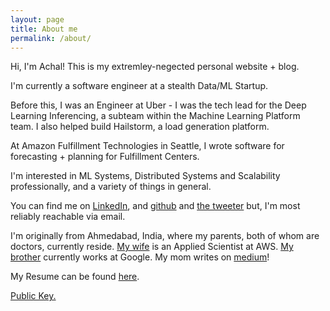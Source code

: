 ```yaml
---
layout: page
title: About me
permalink: /about/
---
```


Hi, I'm Achal! This is my extremley-negected personal website + blog.

I'm currently a software engineer at a stealth Data/ML Startup. 

Before this, I was an Engineer at Uber - I was the tech lead for the Deep Learning Inferencing, a subteam within the Machine Learning Platform team. I also helped build Hailstorm, a load generation platform.

At Amazon Fulfillment Technologies in Seattle, I wrote software for forecasting + planning for Fulfillment Centers. 

I'm interested in ML Systems, Distributed Systems and Scalability professionally, and a variety of things in general.

You can find me on [LinkedIn](https://www.linkedin.com/in/achalnshah/), and [github](https://github.com/achals) and [the tweeter](https://twitter.com/achalsdotcom) but, I'm most reliably reachable via email.

I'm originally from Ahmedabad, India, where my parents, both of whom are doctors, currently reside. [My wife](https://www.linkedin.com/in/rishitaa/) is an Applied Scientist at AWS. [My brother](http://www.linkedin.com/in/rushinnshah) currently works at Google. My mom writes on [medium](https://medium.com/@ashashah55)!

My Resume can be found [here](/resume.pdf).

[Public Key.](https://keybase.io/achals/key.asc)
